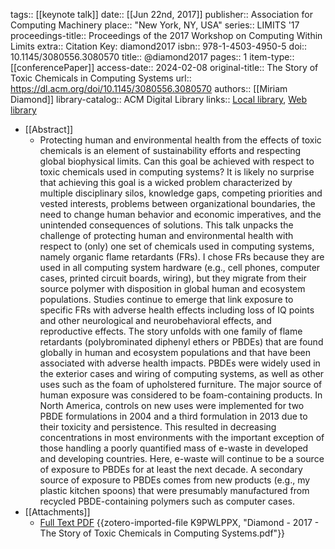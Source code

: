 tags:: [[keynote talk]]
date:: [[Jun 22nd, 2017]]
publisher:: Association for Computing Machinery
place:: "New York, NY, USA"
series:: LIMITS '17
proceedings-title:: Proceedings of the 2017 Workshop on Computing Within Limits
extra:: Citation Key: diamond2017
isbn:: 978-1-4503-4950-5
doi:: 10.1145/3080556.3080570
title:: @diamond2017
pages:: 1
item-type:: [[conferencePaper]]
access-date:: 2024-02-08
original-title:: The Story of Toxic Chemicals in Computing Systems
url:: https://dl.acm.org/doi/10.1145/3080556.3080570
authors:: [[Miriam Diamond]]
library-catalog:: ACM Digital Library
links:: [Local library](zotero://select/groups/2386895/items/5JKHGNV3), [Web library](https://www.zotero.org/groups/2386895/items/5JKHGNV3)

- [[Abstract]]
	- Protecting human and environmental health from the effects of toxic chemicals is an element of sustainability efforts and respecting global biophysical limits. Can this goal be achieved with respect to toxic chemicals used in computing systems? It is likely no surprise that achieving this goal is a wicked problem characterized by multiple disciplinary silos, knowledge gaps, competing priorities and vested interests, problems between organizational boundaries, the need to change human behavior and economic imperatives, and the unintended consequences of solutions. This talk unpacks the challenge of protecting human and environmental health with respect to (only) one set of chemicals used in computing systems, namely organic flame retardants (FRs). I chose FRs because they are used in all computing system hardware (e.g., cell phones, computer cases, printed circuit boards, wiring), but they migrate from their source polymer with disposition in global human and ecosystem populations. Studies continue to emerge that link exposure to specific FRs with adverse health effects including loss of IQ points and other neurological and neurobehavioral effects, and reproductive effects. The story unfolds with one family of flame retardants (polybrominated diphenyl ethers or PBDEs) that are found globally in human and ecosystem populations and that have been associated with adverse health impacts. PBDEs were widely used in the exterior cases and wiring of computing systems, as well as other uses such as the foam of upholstered furniture. The major source of human exposure was considered to be foam-containing products. In North America, controls on new uses were implemented for two PBDE formulations in 2004 and a third formulation in 2013 due to their toxicity and persistence. This resulted in decreasing concentrations in most environments with the important exception of those handling a poorly quantified mass of e-waste in developed and developing countries. Here, e-waste will continue to be a source of exposure to PBDEs for at least the next decade. A secondary source of exposure to PBDEs comes from new products (e.g., my plastic kitchen spoons) that were presumably manufactured from recycled PBDE-containing polymers such as computer cases.
- [[Attachments]]
	- [Full Text PDF](https://dl.acm.org/doi/pdf/10.1145/3080556.3080570) {{zotero-imported-file K9PWLPPX, "Diamond - 2017 - The Story of Toxic Chemicals in Computing Systems.pdf"}}